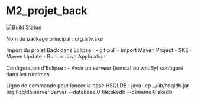 # M2_projet_back

[![Build Status](https://travis-ci.org/jordane-quincy/M2_projet_back.svg?branch=master)](https://travis-ci.org/jordane-quincy/M2_projet_back) 

Nom du package principal : 
org.istv.ske

Import du projet Back dans Eclipse :
	- git pull
	- import Maven Project
	- SKE
	- Maven Update
	- Run as Java Application
	
Configuration d'Eclipse :
	- Avoir un serveur (tomcat ou wildfly) configuré dans les runtimes


Ligne de commande pour lancer la base HSQLDB :
java -cp ../lib/hsqldb.jar org.hsqldb.server.Server --database.0 file:skedb --dbname.0 skedb
